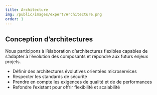 ```yaml
---
title: Architecture
img: /public/images/expert/Architecture.png
order: 1
---
```


## Conception d’architectures

Nous participons à l’élaboration d’architectures flexibles capables de s’adapter à l’évolution des composants et répondre aux futurs enjeux projets.

* Définir des architectures évolutives orientées microservices
* Respecter les standards de sécurité
* Prendre en compte les exigences de qualité et de de performances
* Refondre l’existant pour offrir flexibilité et scalabilité
